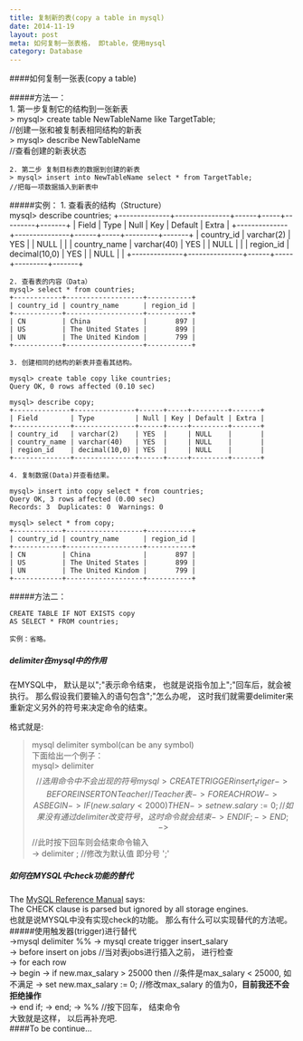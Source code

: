 ```yaml
---
title: 复制新的表(copy a table in mysql)
date: 2014-11-19
layout: post
meta: 如何复制一张表格， 即table，使用mysql 
category: Database
---
```


####如何复制一张表(copy a table)   
  
#####方法一：     
    1. 第一步复制它的结构到一张新表  
    > mysql> create table NewTableName like TargetTable;   
    //创建一张和被复制表相同结构的新表    
    > mysql> describe NewTableName  
     //查看创建的新表状态    
    
    2. 第二步 复制目标表的数据到创建的新表    
    > mysql> insert into NewTableName select * from TargetTable;   
    //把每一项数据插入到新表中    
    
#####实例：
    1. 查看表的结构（Structure）    
    mysql> describe countries;
    +--------------+---------------+------+-----+---------+-------+
    | Field        | Type          | Null | Key | Default | Extra |
    +--------------+---------------+------+-----+---------+-------+
    | country_id   | varchar(2)    | YES  |     | NULL    |       |
    | country_name | varchar(40)   | YES  |     | NULL    |       |
    | region_id    | decimal(10,0) | YES  |     | NULL    |       |
    +--------------+---------------+------+-----+---------+-------+


    2. 查看表的内容（Data）      
    mysql> select * from countries;  
    +------------+-------------------+-----------+      
    | country_id | country_name      | region_id |  
    +------------+-------------------+-----------+  
    | CN         | China             |       897 |  
    | US         | The United States |       899 |  
    | UN         | The United Kindom |       799 |  
    +------------+-------------------+-----------+  
    
    3. 创建相同的结构的新表并查看其结构。 
     
    mysql> create table copy like countries;
    Query OK, 0 rows affected (0.10 sec)

    mysql> describe copy;
    +--------------+---------------+------+-----+---------+-------+
    | Field        | Type          | Null | Key | Default | Extra |
    +--------------+---------------+------+-----+---------+-------+
    | country_id   | varchar(2)    | YES  |     | NULL    |       |
    | country_name | varchar(40)   | YES  |     | NULL    |       |
    | region_id    | decimal(10,0) | YES  |     | NULL    |       |
    +--------------+---------------+------+-----+---------+-------+
    
    4. 复制数据(Data)并查看结果。  
    
    mysql> insert into copy select * from countries;
    Query OK, 3 rows affected (0.00 sec)
    Records: 3  Duplicates: 0  Warnings: 0

    mysql> select * from copy;
    +------------+-------------------+-----------+
    | country_id | country_name      | region_id |
    +------------+-------------------+-----------+
    | CN         | China             |       897 |
    | US         | The United States |       899 |
    | UN         | The United Kindom |       799 |
    +------------+-------------------+-----------+

#####方法二：  

    CREATE TABLE IF NOT EXISTS copy    
    AS SELECT * FROM countries;  
    
    实例：省略。  

##### delimiter在mysql中的作用     
在MYSQL中， 默认是以";"表示命令结束， 也就是说指令加上";"回车后，就会被执行。 那么假设我们要输入的语句包含";"怎么办呢， 这时我们就需要delimiter来重新定义另外的符号来决定命令的结束。

格式就是:   
> mysql delimiter symbol(can be any symbol)  
下面给出一个例子：  
    mysql> delimiter $$   //选用命令中不会出现的符号       
    mysql> CREATE TRIGGER insert_triger  
    -> BEFORE INSERT ON Teacher  //Teacher表  
    -> FOR EACH ROW  
    -> AS BEGIN  
    ->    IF(new.salary<2000)THEN  
    ->       set new.salary := 0; //如果没有通过delimiter改变符号， 这时命令就会结束  
    ->    END IF;  
    ->  END;  
    -> $$  //此时按下回车则会结束命令输入   
    -> delimiter ; //修改为默认值 即分号 ';'  
 
    

##### 如何在MYSQL中check功能的替代 
The [MySQL Reference Manual](http://dev.mysql.com/doc/refman/5.1/en/create-table.html) says:    
The CHECK clause is parsed but ignored by all storage engines.  
也就是说MYSQL中没有实现check的功能。 那么有什么可以实现替代的方法呢。  
#####使用触发器(trigger)进行替代   
    ->mysql delimiter %%
    -> mysql create trigger insert_salary  
    -> before insert on jobs  //当对表jobs进行插入之前， 进行检查  
    -> for each row  
    -> begin 
    ->    if new.max_salary > 25000 then    //条件是max_salary < 25000, 如不满足
    ->            set new.max_salary := 0;  //修改max_salary 的值为0，**目前我还不会拒绝操作**    
    ->    end if; 
    -> end;
    -> %%  //按下回车， 结束命令  
大致就是这样， 以后再补充吧.  
####To be continue...





 
    

